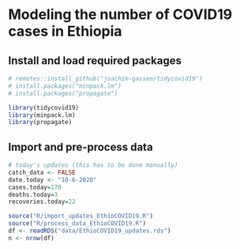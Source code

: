# Modeling the number of COVID19 cases in Ethiopia

## Install and load required packages

```r
# remotes::install_github("joachim-gassen/tidycovid19")
# install.packages("minpack.lm")
# install.packages("propagate")

library(tidycovid19)
library(minpack.lm)
library(propagate)
```

## Import and pre-process data
```r
# today's updates (this has to be done manually)
catch_data <- FALSE
date.today <- "10-6-2020"
cases.today=170
deaths.today=3
recoveries.today=22

source("R/import_updates_EthioCOVID19.R")
source("R/process_data_EthioCOVID19.R")
df <- readRDS("data/EthioCOVID19_updates.rds")
n <- nrow(df)
```

